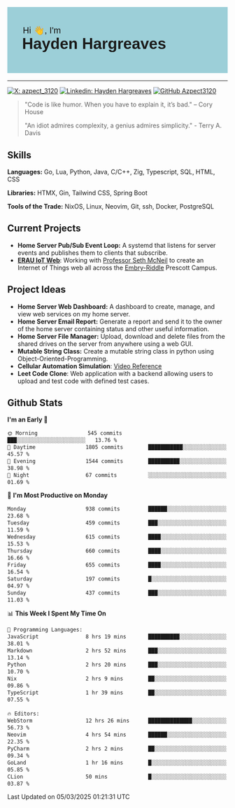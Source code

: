 ![Hayden Hargreaves](https://github.com/Azpect3120/Azpect3120/blob/master/download.png?raw=true)

<hr>

[![X: azpect_3120](https://img.shields.io/twitter/follow/azpect_3120?style=social)](https://x.com/azpect_3120)
[![Linkedin: Hayden Hargreaves](https://img.shields.io/badge/-Hayden%20Hargreaves-blue?style=flat-square&logo=Linkedin&logoColor=white&link=https://www.linkedin.com/in/hayden-hargreaves-37b2802a4/)](https://www.linkedin.com/in/hayden-hargreaves-37b2802a4/)
[![GitHub Azpect3120](https://img.shields.io/github/followers/azpect3120?label=follow&style=social)](https://github.com/azpect3120)

> "Code is like humor. When you have to explain it, it’s bad." – Cory House
> 
> "An idiot admires complexity, a genius admires simplicity." - Terry A. Davis


## Skills
**Languages:** Go, Lua, Python, Java, C/C++, Zig, Typescript, SQL, HTML, CSS 

**Libraries:** HTMX, Gin, Tailwind CSS, Spring Boot

**Tools of the Trade:** NixOS, Linux, Neovim, Git, ssh, Docker, PostgreSQL


## Current Projects 
- **Home Server Pub/Sub Event Loop:** A systemd that listens for server events and publishes them to clients that subscribe.
- **[ERAU IoT Web](https://github.com/Azpect3120/InternetOfThings)**: Working with [Professor Seth McNeil](https://github.com/semcneil) to create an Internet of Things web all across the [Embry-Riddle](https://erau.edu) Prescott Campus.


## Project Ideas
- **Home Server Web Dashboard:** A dashboard to create, manage, and view web services on my home server.
- **Home Server Email Report:** Generate a report and send it to the owner of the home server containing status and other useful information.
- **Home Server File Manager:** Upload, download and delete files from the shared drives on the server from anywhere using a web GUI.
- **Mutable String Class:** Create a mutable string class in python using Object-Oriented-Programming.
- **Cellular Automation Simulation**: [Video Reference](https://youtu.be/nr8biZfSZ3Y?si=kS962MMGRwKCgJ3Y&t=436)
- **Leet Code Clone**: Web application with a backend allowing users to upload and test code with defined test cases.

## Github Stats

<!--START_SECTION:waka-->
**I'm an Early 🐤** 

```text
🌞 Morning                545 commits         ███░░░░░░░░░░░░░░░░░░░░░░   13.76 % 
🌆 Daytime                1805 commits        ███████████░░░░░░░░░░░░░░   45.57 % 
🌃 Evening                1544 commits        ██████████░░░░░░░░░░░░░░░   38.98 % 
🌙 Night                  67 commits          ░░░░░░░░░░░░░░░░░░░░░░░░░   01.69 % 
```
📅 **I'm Most Productive on Monday** 

```text
Monday                   938 commits         ██████░░░░░░░░░░░░░░░░░░░   23.68 % 
Tuesday                  459 commits         ███░░░░░░░░░░░░░░░░░░░░░░   11.59 % 
Wednesday                615 commits         ████░░░░░░░░░░░░░░░░░░░░░   15.53 % 
Thursday                 660 commits         ████░░░░░░░░░░░░░░░░░░░░░   16.66 % 
Friday                   655 commits         ████░░░░░░░░░░░░░░░░░░░░░   16.54 % 
Saturday                 197 commits         █░░░░░░░░░░░░░░░░░░░░░░░░   04.97 % 
Sunday                   437 commits         ███░░░░░░░░░░░░░░░░░░░░░░   11.03 % 
```


📊 **This Week I Spent My Time On** 

```text
💬 Programming Languages: 
JavaScript               8 hrs 19 mins       ██████████░░░░░░░░░░░░░░░   38.01 % 
Markdown                 2 hrs 52 mins       ███░░░░░░░░░░░░░░░░░░░░░░   13.14 % 
Python                   2 hrs 20 mins       ███░░░░░░░░░░░░░░░░░░░░░░   10.70 % 
Nix                      2 hrs 9 mins        ██░░░░░░░░░░░░░░░░░░░░░░░   09.86 % 
TypeScript               1 hr 39 mins        ██░░░░░░░░░░░░░░░░░░░░░░░   07.55 % 

🔥 Editors: 
WebStorm                 12 hrs 26 mins      ██████████████░░░░░░░░░░░   56.73 % 
Neovim                   4 hrs 54 mins       ██████░░░░░░░░░░░░░░░░░░░   22.35 % 
PyCharm                  2 hrs 2 mins        ██░░░░░░░░░░░░░░░░░░░░░░░   09.34 % 
GoLand                   1 hr 16 mins        █░░░░░░░░░░░░░░░░░░░░░░░░   05.85 % 
CLion                    50 mins             █░░░░░░░░░░░░░░░░░░░░░░░░   03.87 % 
```


 Last Updated on 05/03/2025 01:21:31 UTC
<!--END_SECTION:waka-->
